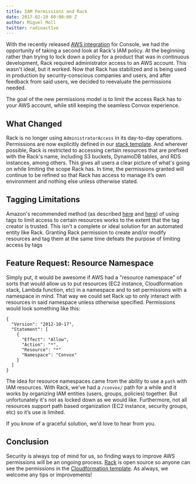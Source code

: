 ```yaml
---
title: IAM Permissions and Rack
date: 2017-02-10 00:00:00 Z
author: Miguel Moll
twitter: radioact1ve
---
```


With the recently released [AWS integration](/blog/aws-integration/) for Console, we had the opportunity of taking a second look at Rack's IAM policy. At the beginning rather than trying to lock down a policy for a product that was in continuous development, Rack required administrator access to an AWS account. This wasn't ideal, but it worked. Now that Rack has stabilized and is being used in production by security-conscious companies and users, and after feedback from said users, we decided to reevaluate the permissions needed.

The goal of the new permissions model is to limit the access Rack has to your AWS account, while still keeping the seamless Convox experience.

<!--more-->

## What Changed
Rack is no longer using `AdministratorAccess` in its day-to-day operations. Permissions are now explicitly defined in our [stack template](https://github.com/convox/rack/blob/master/provider/aws/dist/rack.json). And wherever possible, Rack is restricted to accessing certain resources that are prefixed with the Rack's name, including S3 buckets, DynamoDB tables, and RDS instances, among others. This gives all users a clear picture of what's going on while limiting the scope Rack has. In time, the permissions granted will continue to be refined so that Rack has access to manage it’s own environment and nothing else unless otherwise stated.

## Tagging Limitations
Amazon's recommended method (as described [here](https://aws.amazon.com/blogs/security/resource-level-permissions-for-ec2-controlling-management-access-on-specific-instances/) and [here](https://aws.amazon.com/premiumsupport/knowledge-center/iam-ec2-resource-tags/)) of using tags to limit access to certain resources works to the extent that the tag creator is trusted. This isn't a complete or ideal solution for an automated entity like Rack. Granting Rack permission to create and/or modify resources and tag them at the same time defeats the purpose of limiting access by tags

## Feature Request: Resource Namespace
Simply put, it would be awesome if AWS had a "resource namespace" of sorts that would allow us to put resources (EC2 instance, Cloudformation stack, Lambda function, etc) in a namespace and to set permissions with a namespace in mind. That way we could set Rack up to only interact with resources in said namespace unless otherwise specified. Permissions would look something like this:

```
{
  "Version": "2012-10-17",
  "Statement": [
    {
      "Effect": "Allow",
      "Action": "*",
      "Resource": "*"
      "Namespace": "Convox"
    }
  ]
}
```

The idea for resource namespaces came from the ability to use a `path` with IAM resources. With Rack, we’ve had a `/convox/` path for a while and it works by organizing IAM entities (users, groups, policies) together. But unfortunately it's not as locked down as we would like. Furthermore, not all resources support path based organization (EC2 instance, security groups, etc) so it’s use is limited.

If you know of a graceful solution, we'd love to hear from you.

## Conclusion
Security is always top of mind for us, so finding ways to improve AWS permissions will be an ongoing process. [Rack](https://github.com/convox/rack) is open source so anyone can see the permissions in the [Cloudformation template](https://github.com/convox/rack/blob/master/provider/aws/dist/rack.json). As always, we welcome any tips or improvements!
